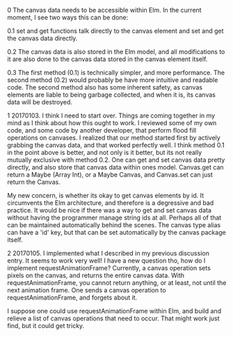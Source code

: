 0 The canvas data needs to be accessible within Elm. In the current moment, I see two ways this can be done: 

  0.1 set and get functions talk directly to the canvas element and set and get the canvas data directly.

  0.2 The canvas data is also stored in the Elm model, and all modifications to it are also done to the canvas data stored in the canvas element itself.

  0.3 The first method (0.1) is technically simpler, and more performance. The second method (0.2) would probably be have more intuitive and readable code. The second method also has some inherent safety, as canvas elements are liable to being garbage collected, and when it is, its canvas data will be destroyed.

1 20170103. I think I need to start over. Things are coming together in my mind as I think about how this ought to work. I reviewed some of my own code, and some code by another developer, that perform flood fill operations on canvases. I realized that our method started first by actively grabbing the canvas data, and that worked perfectly well. I think method 0.1 in the point above is better, and not only is it better, but its not really mutually exclusive with method 0.2. One can get and set canvas data pretty directly, and also store that canvas data within ones model. Canvas.get can return a Maybe (Array Int), or a Maybe Canvas, and Canvas.set can just return the Canvas.

My new concern, is whether its okay to get canvas elements by id. It circumvents the Elm architecture, and therefore is a degressive and bad practice. It would be nice if there was a way to get and set canvas data without having the programmer manage string ids at all. Perhaps all of that can be maintained automatically behind the scenes. The canvas type alias can have a 'id' key, but that can be set automatically by the canvas package itself.

2 20170105. I implemented what I described in my previous discussion entry. It seems to work very well! I have a new question tho, how do I implement requestAnimationFrame? Currently, a canvas operation sets pixels on the canvas, and returns the entire canvas data. With requestAnimationFrame, you cannot return anything, or at least, not until the next animation frame. One sends a canvas operation to requestAnimationFrame, and forgets about it.

I suppose one could use requestAnimationFrame within Elm, and build and relieve a list of canvas operations that need to occur. That might work just find, but it could get tricky.
